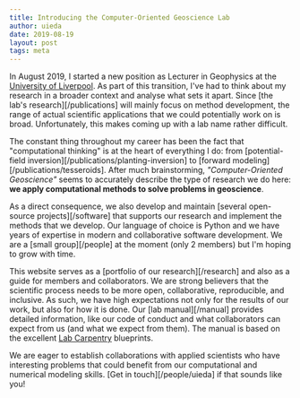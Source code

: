 ```yaml
---
title: Introducing the Computer-Oriented Geoscience Lab
author: uieda
date: 2019-08-19
layout: post
tags: meta
---
```


In August 2019, I started a new position as Lecturer in Geophysics at the
[University of Liverpool](https://www.liverpool.ac.uk/earth-ocean-and-ecological-sciences/).
As part of this transition, I've had to think about my research in a broader context and
analyse what sets it apart.
Since [the lab's research][/publications] will mainly focus on method development,
the range of actual scientific applications that we could potentially work on is broad.
Unfortunately, this makes coming up with a lab name rather difficult.

The constant thing throughout my career has been the fact that "computational thinking"
is at the heart of everything I do:
from [potential-field inversion][/publications/planting-inversion] to
[forward modeling][/publications/tesseroids].
After much brainstorming, *"Computer-Oriented Geoscience"* seems to accurately describe
the type of research we do here:
**we apply computational methods to solve problems in geoscience**.

As a direct consequence, we also develop and maintain
[several open-source projects][/software] that supports our research and implement the
methods that we develop.
Our language of choice is Python and we have years of expertise in modern and
collaborative software development.
We are a [small group][/people] at the moment (only 2 members) but I'm hoping to grow
with time.

This website serves as a [portfolio of our research][/research] and also as a guide for
members and collaborators.
We are strong believers that the scientific process needs to be more open,
collaborative, reproducible, and inclusive.
As such, we have high expectations not only for the results of our work, but also for
how it is done.
Our [lab manual][/manual] provides detailed information, like our code of conduct and
what collaborators can expect from us (and what we expect from them).
The manual is based on the excellent [Lab Carpentry](http://labcarpentry.org/)
blueprints.

We are eager to establish collaborations with applied scientists who have interesting
problems that could benefit from our computational and numerical modeling skills.
[Get in touch][/people/uieda] if that sounds like you!
